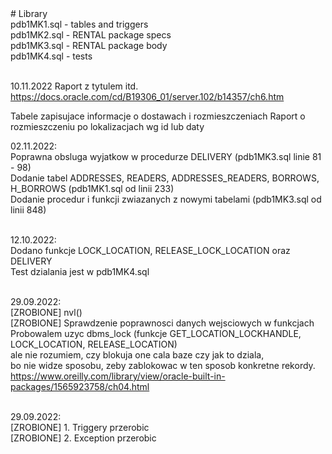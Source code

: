 <meta charset="utf-8">
# Library<br>
pdb1MK1.sql - tables and triggers<br>
pdb1MK2.sql - RENTAL package specs<br>
pdb1MK3.sql - RENTAL package body<br>
pdb1MK4.sql - tests<br>
<br>

10.11.2022
Raport z tytulem itd.
https://docs.oracle.com/cd/B19306_01/server.102/b14357/ch6.htm

Tabele zapisujace informacje o dostawach i rozmieszczeniach
Raport o rozmieszczeniu po lokalizacjach wg id lub daty

02.11.2022:<br>
Poprawna obsluga wyjatkow w procedurze DELIVERY (pdb1MK3.sql linie 81 - 98)<br>
Dodanie tabel ADDRESSES, READERS, ADDRESSES_READERS, BORROWS, H_BORROWS (pdb1MK1.sql od linii 233)<br>
Dodanie procedur i funkcji zwiazanych z nowymi tabelami (pdb1MK3.sql od linii 848)<br>
<br>

12.10.2022:<br>
Dodano funkcje LOCK_LOCATION, RELEASE_LOCK_LOCATION oraz DELIVERY<br>
Test dzialania jest w pdb1MK4.sql<br>
<br>

29.09.2022:<br>
[ZROBIONE] nvl()<br>
[ZROBIONE] Sprawdzenie poprawnosci danych wejsciowych w funkcjach<br>
Probowalem uzyc dbms_lock (funkcje GET_LOCATION_LOCKHANDLE, LOCK_LOCATION, RELEASE_LOCATION)<br>
ale nie rozumiem, czy blokuja one cala baze czy jak to dziala, <br>
bo nie widze sposobu, zeby zablokowac w ten sposob konkretne rekordy.<br>
https://www.oreilly.com/library/view/oracle-built-in-packages/1565923758/ch04.html<BR>
<br>

29.09.2022: <br>
[ZROBIONE] 1. Triggery przerobic<br>
[ZROBIONE] 2. Exception przerobic<br>